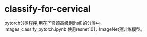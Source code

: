 # classify-for-cervical
pytorch分类程序,用在了宫颈高级别(hsil)的分类中。
images_classify_pytorch.ipynb 使用resnet101，ImageNet预训练模型。
